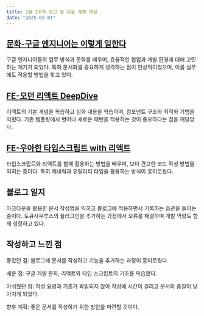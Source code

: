 ```yaml
---
title: 2월 1주차 회고 및 다음 계획 작성.
date: "2025-02-01"
---
```


## [문화-구글 엔지니어는 이렇게 일한다](../../docs-learn/category/구글-엔지니어는-이렇게-일한다)

구글 엔지니어들의 업무 방식과 문화를 배우며, 효율적인 협업과 개발 환경에 대해 고민하는 계기가 되었다. 
특히 문서화를 중요하게 생각하는 점이 인상적이었으며, 이를 실무에도 적용할 방법을 찾고 있다.

## [FE-모던 리액트 DeepDive](../../docs-learn/category/모던-리액트-deep-dive)

리액트의 기본 개념을 복습하고 심화 내용을 학습하며, 컴포넌트 구조와 최적화 기법을 익혔다. 
기존 템플릿에서 벗어나 새로운 패턴을 적용하는 것이 중요하다는 점을 깨달았다.

## [FE-우아한 타입스크립트 with 리액트](../../docs-learn/category/우아한-타입스크립트-with-리액트)

타입스크립트와 리액트를 함께 활용하는 방법을 배우며, 보다 견고한 코드 작성 방법을 익히는 중이다. 특히 제네릭과 유틸리티 타입을 활용하는 방식이 흥미로웠다.

## 블로그 일지

마크다운을 활용한 문서 작성법을 익히고 블로그에 적용하면서 기록하는 습관을 들이는 중이다. 도큐사우루스의 플러그인을 추가하는 과정에서 오류를 해결하며 개발 역량도 함께 성장하고 있다.



## 작성하고 느낀 점

좋았던 점: 블로그에 문서를 작성하고 기능을 추가하는 과정이 흥미로웠다.

배운 점: 구글 개발 문화, 리액트와 타입 스크립트의 기초를 복습했다.

아쉬웠던 점: 작성 요령과 기초가 확립되지 않아 작성에 시간이 걸리고 문서의 품질이 낮아지게 되었다.

향후 계획: 좋은 문서를 작성하기 위한 방안을 마련할 것이다.



